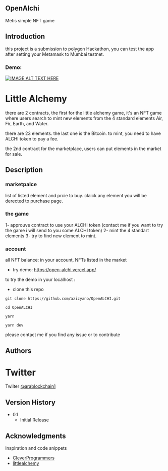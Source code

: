 ## OpenAlchi 

Metis simple NFT game

## Introduction

this project is a submission to polygon Hackathon, you can test the app after setting your Metamask to Mumbai testnet. 

### Demo: 

[![IMAGE ALT TEXT HERE](https://img.youtube.com/vi/A-5i950k3kQ/0.jpg)](https://youtu.be/qyuV3mAtp2k)


# Little Alchemy


there are 2 contracts, the first for the little alchemy game, it's an NFT game where users search to mint new elements
from the 4 standard elements Air, Fir, Earth, and Water.

there are 23 elements. the last one is the Bitcoin.
to mint, you need to have ALCHI token to pay a fee.

the 2nd contract for the marketplace, users can put elements in the market for sale. 

## Description

### marketpalce
list of listed element and prcie to buy. claick any element you will be derected to purchase page.

### the game
1- approuve contract to use your ALCHI token (contact me if you want to try the game i will send to you some ALCHI token)
2- mint the 4 standart elements
3- try to find new element to mint.

### account
all NFT balance: in your account, NFTs listed in the market


- try demo: https://open-alchi.vercel.app/

to try the demo in your localhost :
- clone this repo 

```
git clone https://github.com/azizyano/OpenALCHI.git

cd OpenALCHI 

yarn

yarn dev

```

please contact me if you find any issue or to contribute 

## Authors

Twitter
=======
Twiiter
[@arablockchain1](https://twitter.com/arablockchain1)

## Version History

* 0.1
    * Initial Release


## Acknowledgments

Inspiration and  code snippets 
* [CleverProgrammers](https://github.com/CleverProgrammers/opensea-blockchain-youtube)
* [littlealchemy](https://littlealchemy.com/)

